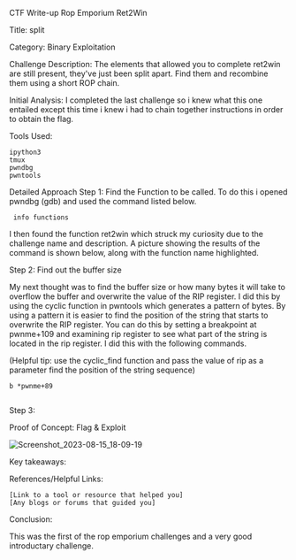 CTF Write-up Rop Emporium Ret2Win

Title: split

Category: Binary Exploitation

Challenge Description: 
The elements that allowed you to complete ret2win are still present, they've just been split apart.
Find them and recombine them using a short ROP chain.

Initial Analysis:
I completed the last challenge so i knew what this one entailed except this time i knew i had to chain together instructions in order to obtain the flag.

Tools Used:

    ipython3
    tmux
    pwndbg
    pwntools
    

Detailed Approach
Step 1: Find the Function to be called.
To do this i opened pwndbg (gdb) and used the command listed below.

``` info functions```

I then found the function ret2win which struck my curiosity due to the challenge name and description. 
A picture showing the  results of the command is shown below, along with the function name highlighted.



Step 2: Find out the buffer size

My next thought was to find the buffer size or how many bytes it will take to overflow the buffer and overwrite the value of the RIP register. I did this by using the cyclic function in pwntools which generates a pattern of bytes. By using a pattern it is easier to find the position of the string that starts to overwrite the RIP register. You can do this by setting a breakpoint at pwnme+109 and examining rip register to see what part of the string is located in the rip register. I did this with the following commands. 

(Helpful tip: use the cyclic_find function and pass the value of rip as a parameter find the position of the string sequence)

``` 
b *pwnme+89


```


Step 3: 




Proof of Concept: Flag & Exploit

![Screenshot_2023-08-15_18-09-19](https://github.com/Jaafar-G/ctf-writeups/assets/120587992/da1a20a0-6ed0-44a4-a17a-d4b8de6b4866)



Key takeaways:


References/Helpful Links:

    [Link to a tool or resource that helped you]
    [Any blogs or forums that guided you]

Conclusion:

This was the first of the rop emporium challenges and a very good introductary challenge. 

